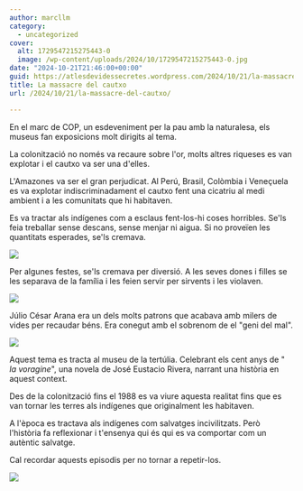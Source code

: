 ```yaml
---
author: marcllm
category:
  - uncategorized
cover:
  alt: 1729547215275443-0
  image: /wp-content/uploads/2024/10/1729547215275443-0.jpg
date: "2024-10-21T21:46:00+00:00"
guid: https://atlesdevidessecretes.wordpress.com/2024/10/21/la-massacre-del-cautxo/
title: La massacre del cautxo
url: /2024/10/21/la-massacre-del-cautxo/

---
```

En el marc de COP, un esdeveniment per la pau amb la naturalesa, els museus fan exposicions molt dirigits al tema.



La colonització no només va recaure sobre l'or, molts altres riqueses es van explotar i el cautxo va ser una d'elles.



L'Amazones va ser el gran perjudicat. Al Perú, Brasil, Colòmbia i Veneçuela es va explotar indiscriminadament el cautxo fent una cicatriu al medi ambient i a les comunitats que hi habitaven.



Es va tractar als indígenes com a esclaus fent-los-hi coses horribles. Se'ls feia treballar sense descans, sense menjar ni aigua. Si no proveïen les quantitats esperades, se'ls cremava.

[![](https://blogger.googleusercontent.com/img/a/AVvXsEge7Wq7Qxukv-L0hh6AC6cPkdGPaqaIama-RHgKuP39haYn7AVpWwYlyiAUqg-5s5F7c82fxJKjWc5mTl7hFh8hcY1fUlM5n_nY7ujQAWLNW2zcMm6SXrw1e4pvWfEokOpqDMJthMIMTfM-mkiOu5wnWBHu4ASoJQfBL1p0D1jfJR7Nptqg8m0ctYhkTlUc)](https://blogger.googleusercontent.com/img/a/AVvXsEge7Wq7Qxukv-L0hh6AC6cPkdGPaqaIama-RHgKuP39haYn7AVpWwYlyiAUqg-5s5F7c82fxJKjWc5mTl7hFh8hcY1fUlM5n_nY7ujQAWLNW2zcMm6SXrw1e4pvWfEokOpqDMJthMIMTfM-mkiOu5wnWBHu4ASoJQfBL1p0D1jfJR7Nptqg8m0ctYhkTlUc)





Per algunes festes, se'ls cremava per diversió. A les seves dones i filles se les separava de la família i les feien servir per sirvents i les violaven.

[![](https://blogger.googleusercontent.com/img/a/AVvXsEhNqr8C7KKcjKrlKq_VPVrvBfuWlRkQl1A5xWe338fjF_QE3US1LXbV4POkFcaQPkfPXODkgP-dWCKygfejhxDgM_NOehCO1NIlMhNVraS6wvBYWkKg3Ls8n-synXt4ys0qitOq_lc6-u4Z_pAKep18lCMXUyQRoYcW_fe8kkhE7pFmDTRQL3ohp3H8VjB7)](https://blogger.googleusercontent.com/img/a/AVvXsEhNqr8C7KKcjKrlKq_VPVrvBfuWlRkQl1A5xWe338fjF_QE3US1LXbV4POkFcaQPkfPXODkgP-dWCKygfejhxDgM_NOehCO1NIlMhNVraS6wvBYWkKg3Ls8n-synXt4ys0qitOq_lc6-u4Z_pAKep18lCMXUyQRoYcW_fe8kkhE7pFmDTRQL3ohp3H8VjB7)





Júlio César Arana era un dels molts patrons que acabava amb milers de vides per recaudar béns. Era conegut amb el sobrenom de el "geni del mal".

[![](https://blogger.googleusercontent.com/img/a/AVvXsEjdTTqDv2epd_mrOJ0sj_HSJYFovif5m_jvuwoLos0T2RmdNhBs-ehXW5rrJ3fOnFnDRDOzaGOI_UVFd5OES634tygKlS9FmOKmv9IRMjQjLtMsqDDNuHWgi3q99j8lt7G6eowlghrkn2vukhhooQy8DX9rKEguCqxa8460rX1QQ1oLf3mIu8XczXuT-mXy)](https://blogger.googleusercontent.com/img/a/AVvXsEjdTTqDv2epd_mrOJ0sj_HSJYFovif5m_jvuwoLos0T2RmdNhBs-ehXW5rrJ3fOnFnDRDOzaGOI_UVFd5OES634tygKlS9FmOKmv9IRMjQjLtMsqDDNuHWgi3q99j8lt7G6eowlghrkn2vukhhooQy8DX9rKEguCqxa8460rX1QQ1oLf3mIu8XczXuT-mXy)





Aquest tema es tracta al museu de la tertúlia. Celebrant els cent anys de " _la voragine_", una novela de José Eustacio Rivera, narrant una història en aquest context.



Des de la colonització fins el 1988 es va viure aquesta realitat fins que es van tornar les terres als indígenes que originalment les habitaven.



A l'època es tractava als indígenes com salvatges incivilitzats. Però l'història fa reflexionar i t'ensenya qui és qui es va comportar com un autèntic salvatge.



Cal recordar aquests episodis per no tornar a repetir-los.

[![](https://blogger.googleusercontent.com/img/a/AVvXsEhxgouNGIN6rv_eWSp8QNZC_SUAE3O80WeGWft63oHvoRytFvTXBS409s61ICktlQwujcGS1nbgt18cfI4mzblAY8iJIPxjue7uFtNFcXXH2mNLJw1xVzvIGGSAK-SB3HKlszC5q9ykQklTbA-239x8IK9smEmY4x7LwcVYufsAY3IYH8rrTSr-97KolbnT)](https://blogger.googleusercontent.com/img/a/AVvXsEhxgouNGIN6rv_eWSp8QNZC_SUAE3O80WeGWft63oHvoRytFvTXBS409s61ICktlQwujcGS1nbgt18cfI4mzblAY8iJIPxjue7uFtNFcXXH2mNLJw1xVzvIGGSAK-SB3HKlszC5q9ykQklTbA-239x8IK9smEmY4x7LwcVYufsAY3IYH8rrTSr-97KolbnT)
